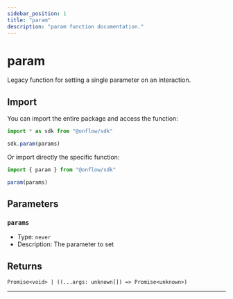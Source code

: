 ```yaml
---
sidebar_position: 1
title: "param"
description: "param function documentation."
---
```


<!-- THIS DOCUMENT IS AUTO-GENERATED FROM [onflow/sdk/src/sdk.ts](https://github.com/onflow/fcl-js/tree/master/packages/sdk/src/sdk.ts). DO NOT EDIT MANUALLY -->

# param

Legacy function for setting a single parameter on an interaction.

## Import

You can import the entire package and access the function:

```typescript
import * as sdk from "@onflow/sdk"

sdk.param(params)
```

Or import directly the specific function:

```typescript
import { param } from "@onflow/sdk"

param(params)
```


## Parameters

### `params` 

- Type: `never`
- Description: The parameter to set



## Returns

`Promise<void> | ((...args: unknown[]) => Promise<unknown>)`


---